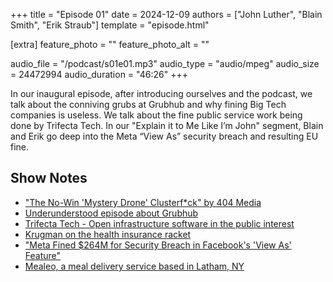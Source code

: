 +++
title = "Episode 01"
date = 2024-12-09
authors = ["John Luther", "Blain Smith", "Erik Straub"]
template = "episode.html"

[extra]
feature_photo = ""
feature_photo_alt = ""

audio_file = "/podcast/s01e01.mp3"
audio_type = "audio/mpeg"
audio_size = 24472994
audio_duration = "46:26"
+++

In our inaugural episode, after introducing ourselves and the podcast,
we talk about the conniving grubs at Grubhub and why fining Big Tech
companies is useless. We talk about the fine public service work being
done by Trifecta Tech. In our "Explain it to Me Like I’m John" segment,
Blain and Erik go deep into the Meta “View As” security breach and
resulting EU fine.

<!-- more -->

## Show Notes

- ["The No-Win 'Mystery Drone' Clusterf*ck" by 404 Media](https://www.404media.co/the-no-win-mystery-drone-clusterfuck/)
- [Underunderstood episode about Grubhub](https://pca.st/Mm82)
- [Trifecta Tech - Open infrastructure software in the public interest](https://trifectatech.org)
- [Krugman on the health insurance racket](https://paulkrugman.substack.com/p/health-insurance-is-a-racket)
- ["Meta Fined $264M for Security Breach in Facebook's 'View As' Feature"](https://www.msn.com/en-us/news/technology/meta-fined-264m-for-security-breach-in-facebook-s-view-as-feature/ar-AA1w1PU6)
- [Mealeo, a meal delivery service based in Latham, NY](https://www.mealeo.com)
